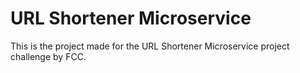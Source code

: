 # URL Shortener Microservice

This is the project made for the URL Shortener Microservice project challenge by FCC.
